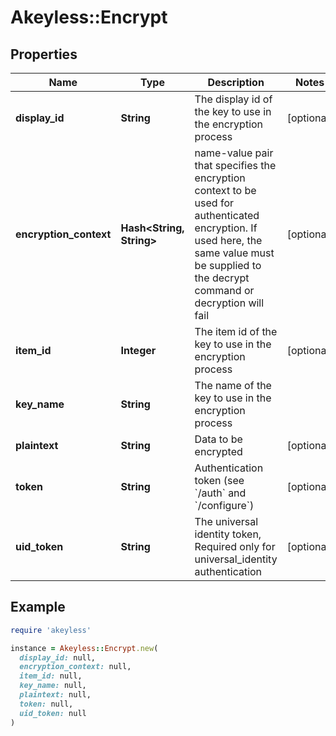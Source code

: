 # Akeyless::Encrypt

## Properties

| Name | Type | Description | Notes |
| ---- | ---- | ----------- | ----- |
| **display_id** | **String** | The display id of the key to use in the encryption process | [optional] |
| **encryption_context** | **Hash&lt;String, String&gt;** | name-value pair that specifies the encryption context to be used for authenticated encryption. If used here, the same value must be supplied to the decrypt command or decryption will fail | [optional] |
| **item_id** | **Integer** | The item id of the key to use in the encryption process | [optional] |
| **key_name** | **String** | The name of the key to use in the encryption process |  |
| **plaintext** | **String** | Data to be encrypted | [optional] |
| **token** | **String** | Authentication token (see &#x60;/auth&#x60; and &#x60;/configure&#x60;) | [optional] |
| **uid_token** | **String** | The universal identity token, Required only for universal_identity authentication | [optional] |

## Example

```ruby
require 'akeyless'

instance = Akeyless::Encrypt.new(
  display_id: null,
  encryption_context: null,
  item_id: null,
  key_name: null,
  plaintext: null,
  token: null,
  uid_token: null
)
```

